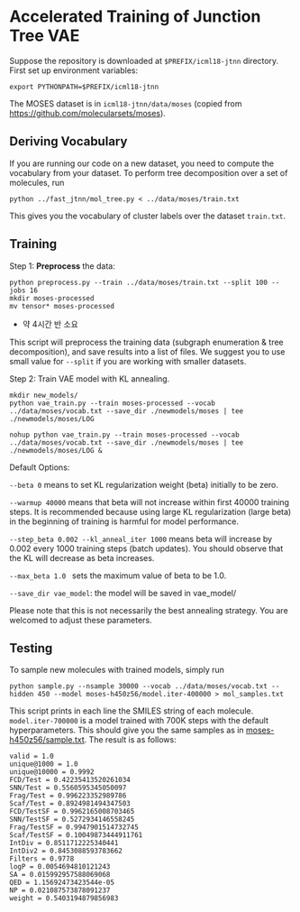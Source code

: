 # Accelerated Training of Junction Tree VAE
Suppose the repository is downloaded at `$PREFIX/icml18-jtnn` directory. First set up environment variables:
```
export PYTHONPATH=$PREFIX/icml18-jtnn
```
The MOSES dataset is in `icml18-jtnn/data/moses` (copied from https://github.com/molecularsets/moses).

## Deriving Vocabulary 
If you are running our code on a new dataset, you need to compute the vocabulary from your dataset.
To perform tree decomposition over a set of molecules, run
```
python ../fast_jtnn/mol_tree.py < ../data/moses/train.txt
```
This gives you the vocabulary of cluster labels over the dataset `train.txt`. 

## Training
Step 1: **Preprocess** the data:
```
python preprocess.py --train ../data/moses/train.txt --split 100 --jobs 16
mkdir moses-processed
mv tensor* moses-processed
```

- 약 4시간 반 소요

This script will preprocess the training data (subgraph enumeration & tree decomposition), and save results into a list of files. We suggest you to use small value for `--split` if you are working with smaller datasets.

Step 2: Train VAE model with KL annealing. 
```
mkdir new_models/
python vae_train.py --train moses-processed --vocab ../data/moses/vocab.txt --save_dir ./newmodels/moses | tee ./newmodels/moses/LOG

nohup python vae_train.py --train moses-processed --vocab ../data/moses/vocab.txt --save_dir ./newmodels/moses | tee ./newmodels/moses/LOG &

```
Default Options:

`--beta 0` means to set KL regularization weight (beta) initially to be zero.

`--warmup 40000` means that beta will not increase within first 40000 training steps. It is recommended because using large KL regularization (large beta) in the beginning of training is harmful for model performance.

`--step_beta 0.002 --kl_anneal_iter 1000` means beta will increase by 0.002 every 1000 training steps (batch updates). You should observe that the KL will decrease as beta increases.

`--max_beta 1.0 ` sets the maximum value of beta to be 1.0. 

`--save_dir vae_model`: the model will be saved in vae_model/

Please note that this is not necessarily the best annealing strategy. You are welcomed to adjust these parameters.

## Testing
To sample new molecules with trained models, simply run
```
python sample.py --nsample 30000 --vocab ../data/moses/vocab.txt --hidden 450 --model moses-h450z56/model.iter-400000 > mol_samples.txt
```
This script prints in each line the SMILES string of each molecule. `model.iter-700000` is a model trained with 700K steps with the default hyperparameters. This should give you the same samples as in [moses-h450z56/sample.txt](moses-h450z56/sample.txt). The result is as follows:
```
valid = 1.0
unique@1000 = 1.0
unique@10000 = 0.9992
FCD/Test = 0.42235413520261034
SNN/Test = 0.5560595345050097
Frag/Test = 0.996223352989786
Scaf/Test = 0.8924981494347503
FCD/TestSF = 0.9962165008703465
SNN/TestSF = 0.5272934146558245
Frag/TestSF = 0.9947901514732745
Scaf/TestSF = 0.10049873444911761
IntDiv = 0.8511712225340441
IntDiv2 = 0.8453088593783662
Filters = 0.9778
logP = 0.0054694810121243
SA = 0.015992957588069068
QED = 1.15692473423544e-05
NP = 0.021087573878091237
weight = 0.5403194879856983
```
